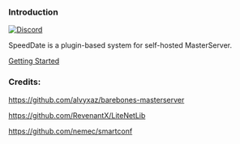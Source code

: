 ### Introduction

[![Discord](https://img.shields.io/discord/413156098993029120.svg)](https://discord.gg/F9hJhcX) 

SpeedDate is a plugin-based system for self-hosted MasterServer.

[Getting Started](https://github.com/proepkes/SpeedDate/wiki/Getting-started)

### Credits:

https://github.com/alvyxaz/barebones-masterserver

https://github.com/RevenantX/LiteNetLib

https://github.com/nemec/smartconf